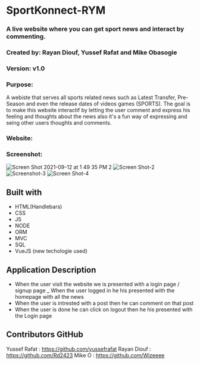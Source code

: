 # SportKonnect-RYM
### A live website where you can get sport news and interact by commenting. 

### Created by: Rayan Diouf, Yussef Rafat and Mike Obasogie
### Version: v1.0 

### Purpose: 
A webiste that serves all sports related news such as Latest Transfer, Pre-Season and even the release dates of videos games (SPORTS). The goal is to make this website interactif by letting the user comment and express his feeling and thoughts about the news also it's a fun way of expressing and seing other users thoughts and comments.

### Website: 

### Screenshot:
![Screen Shot 2021-09-12 at 1 49 35 PM 2](https://user-images.githubusercontent.com/82121166/132998150-ed2d0b20-37ec-44a2-89d7-36b1b0260661.jpeg)
![Screen Shot-2](https://user-images.githubusercontent.com/82121166/132998163-e0800be5-4a26-45b0-beb9-3cf62f53711c.jpeg)
![Screenshot-3](https://user-images.githubusercontent.com/82121166/132998175-5d55fbce-83db-4faa-aab7-b29f3691630a.jpeg)
![Screen Shot-4](https://user-images.githubusercontent.com/82121166/132998183-b0fd34d6-af74-4714-87f6-ade3c7bbb7ed.jpeg)

## Built with
- HTML(Handlebars)
- CSS
- JS
- NODE
- ORM
- MVC
- SQL
- VueJS (new techologie used)


## Application Description
- When the user visit the website we is presented with a login page / signup page
_ When the user logged in he his presented with the homepage with all the news
- When the user is intrested with a post then he can comment on that post 
- When the user is done he can click on logout then he his presented with the Login page

## Contributors GitHub

Yussef Rafat : https://github.com/yussefrafat
Rayan Diouf : https://github.com/Rd2423
Mike O : https://github.com/Wizeeee
